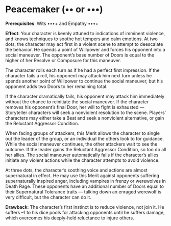 # Peacemaker (•• or •••) 
**Prerequisites**: Wits •••+ and Empathy •••+ 

**Effect**: Your character is keenly attuned to indications of imminent violence, and knows techniques to soothe hot tempers and calm emotions. At two dots, the character may act first in a violent scene to attempt to deescalate the behavior. He spends a point of Willpower and forces his opponent into a social maneuver. The opponent’s base number of Doors is equal to the higher of her Resolve or Composure for this maneuver. 

The character rolls each turn as if he had a perfect first impression. If the character fails a roll, his opponent may attack him next turn unless he spends another point of Willpower to continue the social maneuver, but his opponent adds two Doors to her remaining total. 

If the character dramatically fails, his opponent may attack him immediately without the chance to reinitiate the social maneuver. If the character removes his opponent’s final Door, her will to fight is exhausted — Storyteller characters will seek a nonviolent resolution to the scene. Players’ characters may either take a Beat and seek a nonviolent alternative, or gain the Reluctant Aggressor Condition. 

When facing groups of attackers, this Merit allows the character to single out the leader of the group, or an individual the others look to for guidance. While the social maneuver continues, the other attackers wait to see the outcome. If the leader gains the Reluctant Aggressor Condition, so too do all her allies. The social maneuver automatically fails if the character’s allies initiate any violent actions while the character attempts to avoid violence. 

At three dots, the character’s soothing voice and actions are almost supernatural in effect. He may use this Merit against opponents suffering supernaturally inspired anger, including vampires in frenzy or werewolves in Death Rage. These opponents have an additional number of Doors equal to their Supernatural Tolerance traits — talking down an enraged werewolf is very difficult, but the character can do it. 

**Drawback**: The character’s first instinct is to reduce violence, not join it. He suffers –1 to his dice pools for attacking opponents until he suffers damage, which overcomes his deeply-held reluctance to injure others.